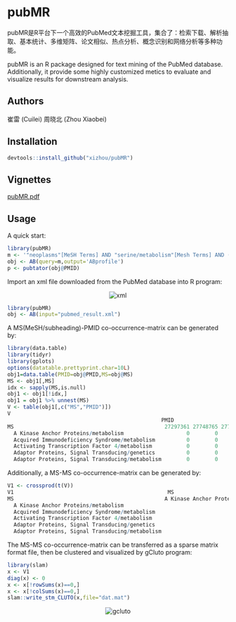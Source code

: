 pubMR
==========
pubMR是R平台下一个高效的PubMed文本挖掘工具，集合了：检索下载、解析抽取、基本统计、多维矩阵、论文相似、热点分析、概念识别和网络分析等多种功能。

pubMR is an R package designed for text mining of the PubMed database. Additionally, it provide some highly customized metics to evaluate and visualize results for downstream analysis.


## Authors

崔雷 (Cuilei)
周晓北 (Zhou Xiaobei)

## Installation

```r
devtools::install_github("xizhou/pubMR")
```

## Vignettes
[pubMR.pdf](https://github.com/xizhou/pubMR/tree/master/vignettes/pubMR.pdf)

## Usage
A quick start:
```r
library(pubMR)
m <- '"neoplasms"[MeSH Terms] AND "serine/metabolism"[Mesh Terms] AND ("2017/01/01"[PDAT] : "2018/12/31"[PDAT])'
obj <- AB(query=m,output='ABprofile')
p <- pubtator(obj@PMID)
```
Import an xml file downloaded from the PubMed database into R program:

<p align="center">
  <img src="https://github.com/xizhou/pubMR/blob/master/screenshot.png?raw=true" alt="xml"/>
</p>

```r
library(pubMR)
obj <- AB(input="pubmed_result.xml")
```


A MS(MeSH/subheading)-PMID co-occurrence-matrix can be generated by:
```r
library(data.table)
library(tidyr)
library(gplots) 
options(datatable.prettyprint.char=10L) 
obj1=data.table(PMID=obj@PMID,MS=obj@MS)
MS <- obj1[,MS]
idx <- sapply(MS,is.null)
obj1 <- obj1[!idx,]
obj1 = obj1 %>% unnest(MS) 
V <- table(obj1[,c("MS","PMID")])
V
                                                 PMID
MS                                                27297361 27748765 27777073 27889207 27890529
  A Kinase Anchor Proteins/metabolism                    0        0        0        0        0
  Acquired Immunodeficiency Syndrome/metabolism          0        0        0        0        0
  Activating Transcription Factor 4/metabolism           0        0        0        0        0
  Adaptor Proteins, Signal Transducing/genetics          0        0        0        0        0
  Adaptor Proteins, Signal Transducing/metabolism        0        0        0        0        0
```
Additionally, a MS-MS co-occurrence-matrix can be generated by:
```r
V1 <- crossprod(t(V))
V1                                                 MS
MS                                                A Kinase Anchor Proteins/metabolism Acquired Immunodeficiency Syndrome/metabolism Activating Transcription Factor 4/metabolism
  A Kinase Anchor Proteins/metabolism                                               1                                             0                                            0
  Acquired Immunodeficiency Syndrome/metabolism                                     0                                             1                                            0
  Activating Transcription Factor 4/metabolism                                      0                                             0                                            1
  Adaptor Proteins, Signal Transducing/genetics                                     0                                             0                                            0
  Adaptor Proteins, Signal Transducing/metabolism                                   0                                             0                                            0
```
The MS-MS co-occurrence-matrix can be transferred as a sparse matrix format file, then be clustered and visualized by gCluto program:
```r
library(slam)
x <- V1
diag(x) <- 0
x <- x[!rowSums(x)==0,] 
x <- x[!colSums(x)==0,] 
slam::write_stm_CLUTO(x,file="dat.mat")
```
<p align="center">
  <img src="https://github.com/xizhou/pubMR/blob/master/fig.png?raw=true" alt="gcluto"/>
</p>